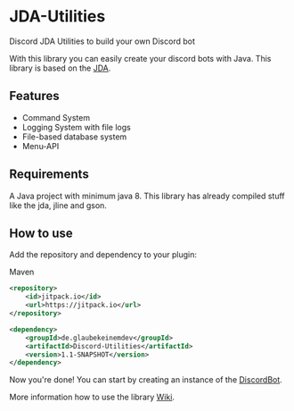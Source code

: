 # JDA-Utilities
Discord JDA Utilities to build your own Discord bot

With this library you can easily create your discord bots with Java. This library is based on the [JDA](https://github.com/DV8FromTheWorld/JDA). 

## Features
- Command System
- Logging System with file logs
- File-based database system
- Menu-API

## Requirements
A Java project with minimum java 8. This library has already compiled stuff like the jda, jline and gson.

## How to use
Add the repository and dependency to your plugin:

Maven
```xml
<repository>
    <id>jitpack.io</id>
    <url>https://jitpack.io</url>
</repository>

<dependency>
    <groupId>de.glaubekeinemdev</groupId>
    <artifactId>Discord-Utilities</artifactId>
    <version>1.1-SNAPSHOT</version>
</dependency>
```

Now you're done! You can start by creating an instance of the 
[DiscordBot](https://github.com/GlaubeKeinemDev/JDA-Utilities/blob/master/src/main/java/de/glaubekeinemdev/discordutilities/DiscordBot.java).

More information how to use the library
[Wiki](https://github.com/GlaubeKeinemDev/JDA-Utilities/wiki).

